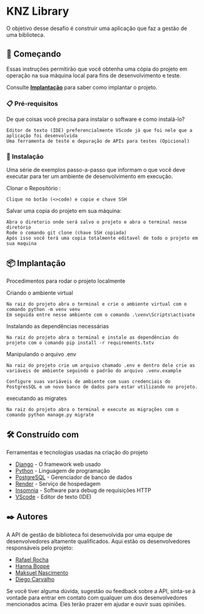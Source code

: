 # KNZ Library

O objetivo desse desafio é construir uma aplicação que faz a gestão de uma biblioteca.

## 🚀 Começando

Essas instruções permitirão que você obtenha uma cópia do projeto em operação na sua máquina local para fins de desenvolvimento e teste.

Consulte **[Implantação](#-implanta%C3%A7%C3%A3o)** para saber como implantar o projeto.

### 📋 Pré-requisitos

De que coisas você precisa para instalar o software e como instalá-lo?

```
Editor de texto (IDE) preferencialmente VScode já que foi nele que a aplicação foi desenvolvida
Uma ferramenta de teste e depuração de APIs para testes (Opicional)
```

### 🔧 Instalação

Uma série de exemplos passo-a-passo que informam o que você deve executar para ter um ambiente de desenvolvimento em execução.

Clonar o Repositório :

```
Clique no botão (<>code) e copie e chave SSH
```

Salvar uma copia do projeto em sua máquina:

```
Abra o diretorio onde será salvo o projeto e abra o terminal nesse diretório
Rode o comando git clone (chave SSH copiada)
Após isso você terá uma copia totalmente editavel de todo o projeto em sua maquina
```

## 📦 Implantação

Procedimentos para rodar o projeto localmente 

Criando o ambiente virtual

```
Na raiz do projeto abra o terminal e crie o ambiente virtual com o comando python -m venv venv
Em seguida entre nesse ambiente com o comando .\venv\Scripts\activate
```

Instalando as dependências necessárias

```
Na raiz do projeto abra o terminal e instale as dependências do projeto com o comando pip install -r requirements.txtv
```
Manipulando o arquivo .env

```
Na raiz do projeto crie um arquivo chamado .env e dentro dele crie as variáveis de ambiente seguindo o padrão do arquivo .venv.example

Configure suas variáveis de ambiente com suas credenciais do PostgresSQL e um novo banco de dados para estar utilizando no projeto.
```

executando as migrates

```
Na raiz do projeto abra o terminal e execute as migrações com o comando python manage.py migrate
```

## 🛠️ Construído com

Ferramentas e tecnologias usadas na criação do projeto

* [Django](https://www.djangoproject.com) - O framework web usado
* [Python](https://www.python.org) - Linguagem de programação
* [PostgreSQL](https://www.postgresql.org) - Gerenciador de banco de dados
* [Render](https://www.render.com) - Serviço de hospedagem
* [Insomnia](https://insomnia.rest) - Software para debug de requisições HTTP
* [VScode](https://code.visualstudio.com) - Editor de texto (IDE)






## ✒️ Autores

A API de gestão de biblioteca foi desenvolvida por uma equipe de desenvolvedores altamente qualificados. Aqui estão os desenvolvedores responsáveis pelo projeto:

*  [Rafael Rocha](https://github.com/Rafaelgot10)
*  [Hanna Boppe](https://github.com/hboppe)
*  [Maksuel Nascimento](https://github.com/mk-nascimento)
*  [Diego Carvalho](https://github.com/Diegaum87)
  
Se você tiver alguma dúvida, sugestão ou feedback sobre a API,
sinta-se à vontade para entrar em contato com qualquer um dos desenvolvedores mencionados acima.
Eles terão prazer em ajudar e ouvir suas opiniões.

